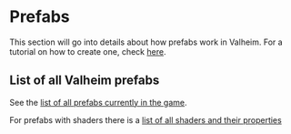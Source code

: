 ﻿# Prefabs
This section will go into details about how prefabs work in Valheim. For a tutorial on how to create one, check [here](../../tutorials/overview.md).

## List of all Valheim prefabs
See the [list of all prefabs currently in the game](prefab-list.md).

For prefabs with shaders there is a [list of all shaders and their properties](shader-list.md)